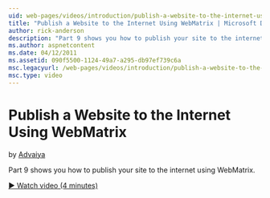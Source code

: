 ```yaml
---
uid: web-pages/videos/introduction/publish-a-website-to-the-internet-using-webmatrix
title: "Publish a Website to the Internet Using WebMatrix | Microsoft Docs"
author: rick-anderson
description: "Part 9 shows you how to publish your site to the internet using WebMatrix."
ms.author: aspnetcontent
ms.date: 04/12/2011
ms.assetid: 090f5500-1124-49a7-a295-db97ef739c6a
msc.legacyurl: /web-pages/videos/introduction/publish-a-website-to-the-internet-using-webmatrix
msc.type: video
---
```

Publish a Website to the Internet Using WebMatrix
====================
by [Advaiya](https://twitter.com/Advaiyasolns)

Part 9 shows you how to publish your site to the internet using WebMatrix.

[&#9654; Watch video (4 minutes)](https://channel9.msdn.com/Blogs/ASP-NET-Site-Videos/publish-a-website-to-the-internet-using-webmatrix)
